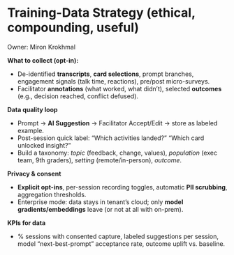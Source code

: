 # Training-Data Strategy (ethical, compounding, useful)

Owner: Miron Krokhmal

**What to collect (opt-in):**

- De-identified **transcripts**, **card selections**, prompt branches, engagement signals (talk time, reactions), pre/post micro-surveys.
- Facilitator **annotations** (what worked, what didn’t), selected **outcomes** (e.g., decision reached, conflict defused).

**Data quality loop**

- Prompt → **AI Suggestion** → Facilitator Accept/Edit → store as labeled example.
- Post-session quick label: “Which activities landed?” “Which card unlocked insight?”
- Build a taxonomy: *topic* (feedback, change, values), *population* (exec team, 9th graders), *setting* (remote/in-person), *outcome*.

**Privacy & consent**

- **Explicit opt-ins**, per-session recording toggles, automatic **PII scrubbing**, aggregation thresholds.
- Enterprise mode: data stays in tenant’s cloud; only **model gradients/embeddings** leave (or not at all with on-prem).

**KPIs for data**

- % sessions with consented capture, labeled suggestions per session, model “next-best-prompt” acceptance rate, outcome uplift vs. baseline.